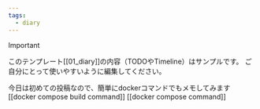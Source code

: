 ```yaml
---
tags:
  - diary
---
```

> [!IMPORTANT]
> このテンプレート[[01_diary]]の内容（TODOやTimeline）はサンプルです。
> ご自分にとって使いやすいように編集してください。

今日は初めての投稿なので、簡単にdockerコマンドでもメモしてみます
[[docker compose build command]]
[[docker compose command]]
